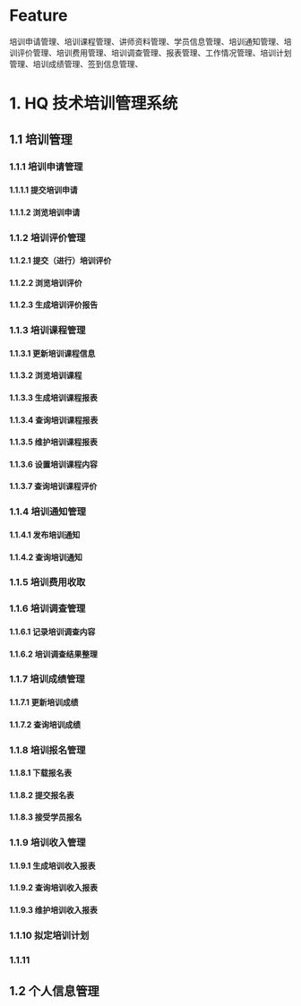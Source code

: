 # Feature
培训申请管理、培训课程管理、讲师资料管理、学员信息管理、培训通知管理、培训评价管理、培训费用管理、培训调查管理、报表管理、工作情况管理、培训计划管理、培训成绩管理、签到信息管理、
# 1. HQ 技术培训管理系统
## 1.1 培训管理
### 1.1.1 培训申请管理
#### 1.1.1.1 提交培训申请
#### 1.1.1.2 浏览培训申请
### 1.1.2 培训评价管理
#### 1.1.2.1 提交（进行）培训评价
#### 1.1.2.2 浏览培训评价
#### 1.1.2.3 生成培训评价报告
### 1.1.3 培训课程管理
#### 1.1.3.1 更新培训课程信息
#### 1.1.3.2 浏览培训课程
#### 1.1.3.3 生成培训课程报表
#### 1.1.3.4 查询培训课程报表
#### 1.1.3.5 维护培训课程报表
#### 1.1.3.6 设置培训课程内容
#### 1.1.3.7 查询培训课程评价
### 1.1.4 培训通知管理
#### 1.1.4.1 发布培训通知
#### 1.1.4.2 查询培训通知
### 1.1.5 培训费用收取
### 1.1.6 培训调查管理
#### 1.1.6.1 记录培训调查内容
#### 1.1.6.2 培训调查结果整理
### 1.1.7 培训成绩管理
#### 1.1.7.1 更新培训成绩
#### 1.1.7.2 查询培训成绩


### 1.1.8 培训报名管理
#### 1.1.8.1 下载报名表
#### 1.1.8.2 提交报名表
#### 1.1.8.3 接受学员报名
### 1.1.9 培训收入管理
#### 1.1.9.1 生成培训收入报表
#### 1.1.9.2 查询培训收入报表
#### 1.1.9.3 维护培训收入报表
### 1.1.10 拟定培训计划
### 1.1.11

## 1.2 个人信息管理
